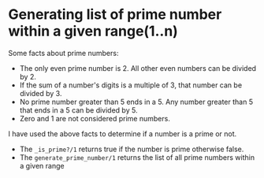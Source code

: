 # Generating list of prime number within a given range(1..n)
 Some facts about prime numbers:
* The only even prime number is 2. All other even numbers can be divided by 2.
* If the sum of a number's digits is a multiple of 3, that number can be divided by 3.
* No prime number greater than 5 ends in a 5. Any number greater than 5 that ends in a 5 can be divided by 5.
* Zero and 1 are not considered prime numbers.
    
I have used the above facts to determine if a number is a prime or not. 
- The `_is_prime?/1` returns true if the number is prime otherwise false.
- The `generate_prime_number/1` returns the list of all prime numbers within a given range



